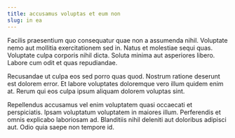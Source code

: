 ```yaml
---
title: accusamus voluptas et eum non
slug: in ea
---
```


Facilis praesentium quo consequatur quae non a assumenda nihil. Voluptate nemo aut mollitia exercitationem sed in. Natus et molestiae sequi quas. Voluptate culpa corporis nihil dicta. Soluta minima aut asperiores libero. Labore cum odit et quas repudiandae.

Recusandae ut culpa eos sed porro quas quod. Nostrum ratione deserunt est dolorem error. Et labore voluptates doloremque vero illum quidem enim at. Rerum qui eos culpa ipsum aliquam dolorem voluptas sint.

Repellendus accusamus vel enim voluptatem quasi occaecati et perspiciatis. Ipsam voluptatum voluptatem in maiores illum. Perferendis et omnis explicabo laboriosam ad. Blanditiis nihil deleniti aut doloribus adipisci aut. Odio quia saepe non tempore id.
